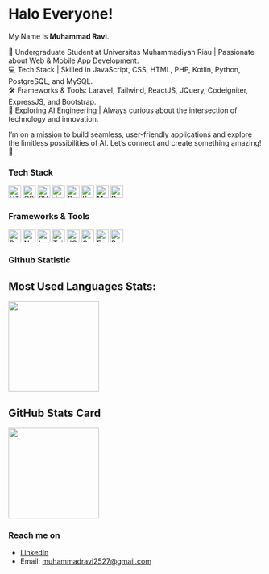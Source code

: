 # Halo Everyone! 

My Name is **Muhammad Ravi**.<br>

🚀 Undergraduate Student at Universitas Muhammadiyah Riau | Passionate about Web & Mobile App Development. <br/>
💻 Tech Stack | Skilled in JavaScript, CSS, HTML, PHP, Kotlin, Python, PostgreSQL, and MySQL. <br/>
🛠️ Frameworks & Tools: Laravel, Tailwind, ReactJS, JQuery, Codeigniter, ExpressJS, and Bootstrap. <br/>
🤖 Exploring AI Engineering | Always curious about the intersection of technology and innovation. <br/>

I’m on a mission to build seamless, user-friendly applications and explore the limitless possibilities of AI. Let’s connect and create something amazing! 🌟

### Tech Stack
  <a href="#"><img height="25" title="HTML" src="https://cdn.simpleicons.org/html5?viewbox=auto" /></a>
  <a href="#"><img height="25" title="CSS" src="https://cdn.simpleicons.org/css3?viewbox=auto" /></a>
  <a href="#"><img height="25" title="PHP" src="https://cdn.simpleicons.org/php?viewbox=auto" /></a>
  <a href="#"><img height="25" title="JavaScript" src="https://cdn.simpleicons.org/javascript?viewbox=auto" /></a>
  <a href="#"><img height="25" title="Python" src="https://cdn.simpleicons.org/python?viewbox=auto" /></a>
  <a href="#"><img height="25" title="Kotlin" src="https://cdn.simpleicons.org/kotlin?viewbox=auto" /></a>
  <a href="#"><img height="25" title="MySQL" src="https://cdn.simpleicons.org/mysql?viewbox=auto" /></a>
  <a href="#"><img height="25" title="PostgreSQL" src="https://cdn.simpleicons.org/postgresql?viewbox=auto" /></a>

### Frameworks & Tools
 <a href="#"><img height="25" title="ReactJS" src="https://cdn.simpleicons.org/react?viewbox=auto" /></a>
 <a href="#"><img height="25" title="NodeJS" src="https://cdn.simpleicons.org/node.js?viewbox=auto" /></a>
 <a href="#"><img height="25" title="Laravel" src="https://cdn.simpleicons.org/laravel?viewbox=auto" /></a>
 <a href="#"><img height="25" title="Tailwind CSS" src="https://cdn.simpleicons.org/tailwindcss?viewbox=auto" /></a>
 <a href="#"><img height="25" title="JQuery" src="https://cdn.simpleicons.org/jquery?viewbox=auto" /></a>
 <a href="#"><img height="25" title="Codeigniter" src="https://cdn.simpleicons.org/codeigniter?viewbox=auto" /></a>
 <a href="#"><img height="25" title="ExpressJS" src="https://cdn.simpleicons.org/express?viewbox=auto" /></a>
 <a href="#"><img height="25" title="Bootstrap" src="https://cdn.simpleicons.org/bootstrap?viewbox=auto" /></a>
 
### Github Statistic
## Most Used Languages Stats:

<img height="180em" src="https://github-readme-stats-eight-theta.vercel.app/api?username=muhammadravi25&show_icons=true&theme=algolia&include_all_commits=true&count_private=true"/>
  

## GitHub Stats Card
<img height="180em" src="https://github-readme-stats-eight-theta.vercel.app/api/top-langs/?username=muhammadravi25&layout=compact&langs_count=8&theme=algolia"/>

### Reach me on
- <a href="https://www.linkedin.com/in/ravi272/">LinkedIn</a>
- Email: muhammadravi2527@gmail.com
